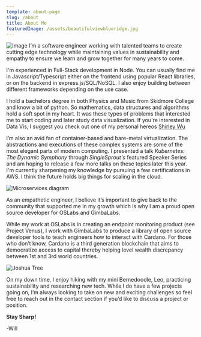 ```yaml
---
template: about-page
slug: /about
title: About Me
featuredImage: /assets/beautifulviewblueridge.jpg
---
```

![image](../../assets/mount_mordor.jpg)
I’m a software engineer working with talented teams to create cutting edge technology while maintaining values in sustainability and empathy to ensure we learn and grow together for many years to come.  

I'm experienced in Full-Stack development in Node.  You can usually find me in Javascript/Typescript either on the frontend using popular React libraries, or on the backend in express.js/SQL/NoSQL.  I also enjoy building between different frameworks depending on the use case.

I hold a bachelors degree in both Physics and Music from Skidmore College and know a bit of python.  So mathematics, data structures and algorithms hold a soft spot in my heart.  It was these types of problems that interested me to start coding and later study data visualization.  If you're interested in Data Vis, I suggest you check out one of my personal hereos [Shirley Wu](https://shirleywu.studio/)

I’m also an avid fan of container-based and bare-metal virtualization.  The abstractions and executions of these complex systems are some of the most elegant parts of modern computing.  I presented a talk *Kubernetes: The Dynamic Symphony* through *SingleSprout's* featured Speaker Series and am hoping to release a few more talks on these topics later this year.  I'm currently sharpening my knowledge by pursuing a few certifications in AWS.  I think the future holds big things for scaling in the cloud.

![Microservices diagram](../assets/microservices.gif "Microservices diagram")

As an empathetic engineer, I believe it’s important to give back to the community that supported me in my growth which is why I am a proud open source developer for OSLabs and GimbaLabs.

While my work at OSLabs is in creating an endpoint monitoring product (see Project Venus), I work with GimbaLabs to produce a library of open source developer tools to teach engineers how to interact with Cardano.  For those who don’t know, Cardano is a third generation blockchain that aims to democratize access to capital thereby helping level wealth discrepancy between 1st and 3rd world countries.

<!-- ![image](../../assets/Leo1.png) -->

<img src="../../assets/joshuatree.png" alt="Joshua Tree" />

On my down time, I enjoy hiking with my mini Bernedoodle, Leo, practicing sustainability and researching new tech.  While I do have a few projects going on, I’m always looking to take on new and exciting challenges so feel free to reach out in the contact section if you’d like to discuss a project or position.



**Stay Sharp!**

-Will
